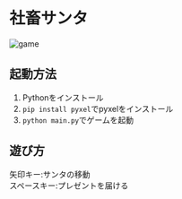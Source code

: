 # 社畜サンタ
![game](https://raw.githubusercontent.com/never9612/christmas-game/master/game.gif)
## 起動方法
1. Pythonをインストール
2. `pip install pyxel`でpyxelをインストール
3. `python main.py`でゲームを起動
## 遊び方
矢印キー:サンタの移動  
スペースキー:プレゼントを届ける